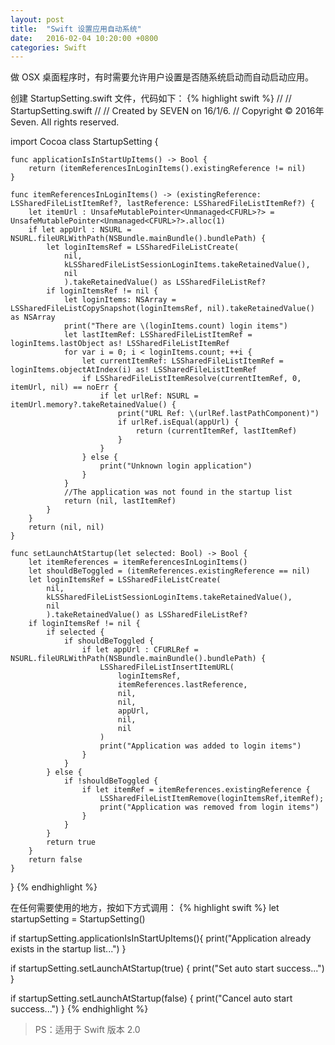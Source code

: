 ```yaml
---
layout: post
title:  "Swift 设置应用自动系统"
date:   2016-02-04 10:20:00 +0800
categories: Swift
---
```


做 OSX 桌面程序时，有时需要允许用户设置是否随系统启动而自动启动应用。

创建 StartupSetting.swift 文件，代码如下：
{% highlight swift %}
//
//  StartupSetting.swift
//
//  Created by SEVEN on 16/1/6.
//  Copyright © 2016年 Seven. All rights reserved.

import Cocoa
class StartupSetting {
    
    func applicationIsInStartUpItems() -> Bool {
        return (itemReferencesInLoginItems().existingReference != nil)
    }
    
    func itemReferencesInLoginItems() -> (existingReference: LSSharedFileListItemRef?, lastReference: LSSharedFileListItemRef?) {
        let itemUrl : UnsafeMutablePointer<Unmanaged<CFURL>?> = UnsafeMutablePointer<Unmanaged<CFURL>?>.alloc(1)
        if let appUrl : NSURL = NSURL.fileURLWithPath(NSBundle.mainBundle().bundlePath) {
            let loginItemsRef = LSSharedFileListCreate(
                nil,
                kLSSharedFileListSessionLoginItems.takeRetainedValue(),
                nil
                ).takeRetainedValue() as LSSharedFileListRef?
            if loginItemsRef != nil {
                let loginItems: NSArray = LSSharedFileListCopySnapshot(loginItemsRef, nil).takeRetainedValue() as NSArray
                print("There are \(loginItems.count) login items")
                let lastItemRef: LSSharedFileListItemRef = loginItems.lastObject as! LSSharedFileListItemRef
                for var i = 0; i < loginItems.count; ++i {
                    let currentItemRef: LSSharedFileListItemRef = loginItems.objectAtIndex(i) as! LSSharedFileListItemRef
                    if LSSharedFileListItemResolve(currentItemRef, 0, itemUrl, nil) == noErr {
                        if let urlRef: NSURL =  itemUrl.memory?.takeRetainedValue() {
                            print("URL Ref: \(urlRef.lastPathComponent)")
                            if urlRef.isEqual(appUrl) {
                                return (currentItemRef, lastItemRef)
                            }
                        }
                    } else {
                        print("Unknown login application")
                    }
                }
                //The application was not found in the startup list
                return (nil, lastItemRef)
            }
        }
        return (nil, nil)
    }
    
    func setLaunchAtStartup(let selected: Bool) -> Bool {
        let itemReferences = itemReferencesInLoginItems()
        let shouldBeToggled = (itemReferences.existingReference == nil)
        let loginItemsRef = LSSharedFileListCreate(
            nil,
            kLSSharedFileListSessionLoginItems.takeRetainedValue(),
            nil
            ).takeRetainedValue() as LSSharedFileListRef?
        if loginItemsRef != nil {
            if selected {
                if shouldBeToggled {
                    if let appUrl : CFURLRef = NSURL.fileURLWithPath(NSBundle.mainBundle().bundlePath) {
                        LSSharedFileListInsertItemURL(
                            loginItemsRef,
                            itemReferences.lastReference,
                            nil,
                            nil,
                            appUrl,
                            nil,
                            nil
                        )
                        print("Application was added to login items")
                    }
                }
            } else {
                if !shouldBeToggled {
                    if let itemRef = itemReferences.existingReference {
                        LSSharedFileListItemRemove(loginItemsRef,itemRef);
                        print("Application was removed from login items")
                    }
                }
            }
            return true
        }
        return false
    }
}
{% endhighlight %}

在任何需要使用的地方，按如下方式调用：
{% highlight swift %}
let startupSetting = StartupSetting()

if startupSetting.applicationIsInStartUpItems(){
    print("Application already exists in the startup list...")
}

if startupSetting.setLaunchAtStartup(true) {
    print("Set auto start success...")
}

if startupSetting.setLaunchAtStartup(false) {
    print("Cancel auto start success...")
}
{% endhighlight %}

> PS：适用于 Swift 版本 2.0